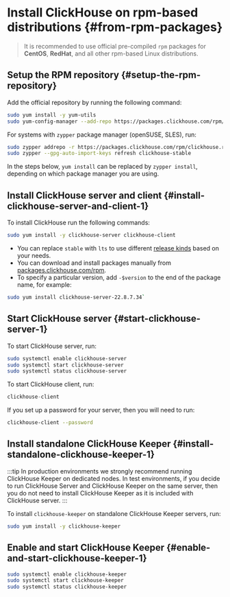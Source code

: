 # Install ClickHouse on rpm-based distributions {#from-rpm-packages}

> It is recommended to use official pre-compiled `rpm` packages for **CentOS**, **RedHat**, and all other rpm-based 
> Linux distributions.

<VerticalStepper>

## Setup the RPM repository {#setup-the-rpm-repository}

Add the official repository by running the following command:

```bash
sudo yum install -y yum-utils
sudo yum-config-manager --add-repo https://packages.clickhouse.com/rpm/clickhouse.repo
```

For systems with `zypper` package manager (openSUSE, SLES), run:

```bash
sudo zypper addrepo -r https://packages.clickhouse.com/rpm/clickhouse.repo -g
sudo zypper --gpg-auto-import-keys refresh clickhouse-stable
```

In the steps below, `yum install` can be replaced by `zypper install`, depending
on which package manager you are using.

## Install ClickHouse server and client {#install-clickhouse-server-and-client-1}

To install ClickHouse run the following commands:

```bash
sudo yum install -y clickhouse-server clickhouse-client
```

- You can replace `stable` with `lts` to use different [release kinds](/knowledgebase/production) based on your needs.
- You can download and install packages manually from [packages.clickhouse.com/rpm](https://packages.clickhouse.com/rpm/stable).
- To specify a particular version, add `-$version` to the end of the package name,
for example:

```bash
sudo yum install clickhouse-server-22.8.7.34`
```

## Start ClickHouse server {#start-clickhouse-server-1}

To start ClickHouse server, run:

```bash
sudo systemctl enable clickhouse-server
sudo systemctl start clickhouse-server
sudo systemctl status clickhouse-server
```

To start ClickHouse client, run:

```sql
clickhouse-client
```

If you set up a password for your server, then you will need to run:

```bash
clickhouse-client --password
```

## Install standalone ClickHouse Keeper {#install-standalone-clickhouse-keeper-1}

:::tip
In production environments we strongly recommend running ClickHouse Keeper on dedicated nodes.
In test environments, if you decide to run ClickHouse Server and ClickHouse Keeper on the same server, 
then you do not need to install ClickHouse Keeper as it is included with ClickHouse server.
:::

To install `clickhouse-keeper` on standalone ClickHouse Keeper servers, run:

```bash
sudo yum install -y clickhouse-keeper
```

## Enable and start ClickHouse Keeper {#enable-and-start-clickhouse-keeper-1}

```bash
sudo systemctl enable clickhouse-keeper
sudo systemctl start clickhouse-keeper
sudo systemctl status clickhouse-keeper
```

</VerticalStepper>
